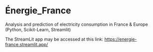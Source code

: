 # Énergie_France
Analysis and prediction of electricity consumption in France & Europe (Python, Scikit-Learn, Streamlit)

The StreamLit app may be accessed at this link: 
https://energie-france.streamlit.app/
